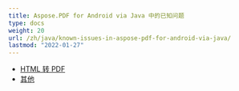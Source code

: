 ```yaml
---
title: Aspose.PDF for Android via Java 中的已知问题
type: docs
weight: 20
url: /zh/java/known-issues-in-aspose-pdf-for-android-via-java/
lastmod: "2022-01-27"
---
```


- [HTML 转 PDF](/pdf/zh/java/html-to-pdf/)
- [其他](/pdf/zh/java/others/)